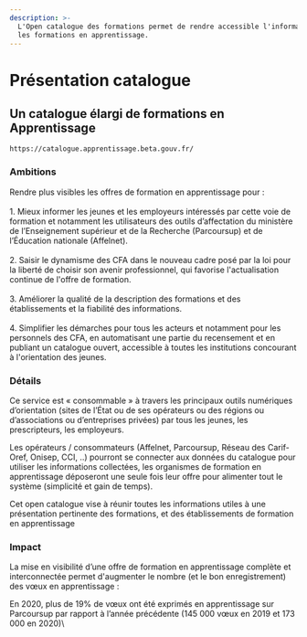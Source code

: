 ```yaml
---
description: >-
  L'Open catalogue des formations permet de rendre accessible l'information sur
  les formations en apprentissage.
---
```


# Présentation catalogue

## Un catalogue élargi de formations en Apprentissage

```
https://catalogue.apprentissage.beta.gouv.fr/
```

### Ambitions

Rendre plus visibles les offres de formation en apprentissage pour : \
\
1\. Mieux informer les jeunes et les employeurs intéressés par cette voie de formation et notamment les utilisateurs des outils d’affectation du ministère de l’Enseignement supérieur et de la Recherche (Parcoursup) et de l’Éducation nationale (Affelnet).\
\
2\. Saisir le dynamisme des CFA dans le nouveau cadre posé par la loi pour la liberté de choisir son avenir professionnel, qui favorise l'actualisation continue de l'offre de formation. \
\
3\. Améliorer la qualité de la description des formations et des établissements et la fiabilité des informations. \
\
4\. Simplifier les démarches pour tous les acteurs et notamment pour les personnels des CFA, en automatisant une partie du recensement et en publiant un catalogue ouvert, accessible à toutes les institutions concourant à l'orientation des jeunes. 

### Détails 

Ce service est « consommable » à travers les principaux outils numériques d’orientation (sites de l’État ou de ses opérateurs ou des régions ou d’associations ou d’entreprises privées) par tous les jeunes, les prescripteurs, les employeurs. 

Les opérateurs / consommateurs (Affelnet, Parcoursup, Réseau des Carif-Oref, Onisep,  CCI, ..) pourront se connecter aux données du catalogue pour utiliser les informations collectées, les organismes de formation en apprentissage déposeront une seule fois leur offre pour alimenter tout le système (simplicité et gain de temps).

Cet open catalogue vise à réunir toutes les informations utiles à une présentation pertinente des formations, et des établissements de formation en apprentissage

### Impact

La mise en visibilité d’une offre de formation en apprentissage complète et interconnectée permet d'augmenter le nombre (et le bon enregistrement) des vœux en apprentissage : 

En 2020, plus de 19% de vœux ont été exprimés en apprentissage sur Parcoursup par rapport à l’année précédente (145 000 vœux en 2019 et 173 000 en 2020)\
